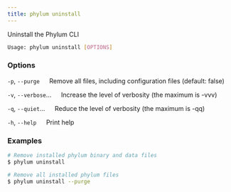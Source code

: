 ```yaml
---
title: phylum uninstall
---
```


Uninstall the Phylum CLI

```sh
Usage: phylum uninstall [OPTIONS]
```

### Options

`-p`, `--purge`
&emsp; Remove all files, including configuration files (default: false)

`-v`, `--verbose`...
&emsp; Increase the level of verbosity (the maximum is -vvv)

`-q`, `--quiet`...
&emsp; Reduce the level of verbosity (the maximum is -qq)

`-h`, `--help`
&emsp; Print help

### Examples

```sh
# Remove installed phylum binary and data files
$ phylum uninstall

# Remove all installed phylum files
$ phylum uninstall --purge
```
